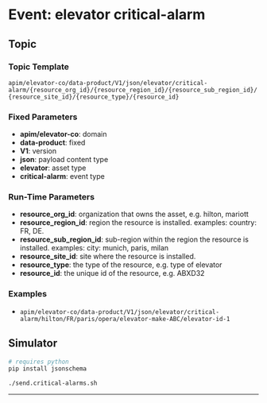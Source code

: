 # Event: elevator critical-alarm

## Topic

### Topic Template

`apim/elevator-co/data-product/V1/json/elevator/critical-alarm/{resource_org_id}/{resource_region_id}/{resource_sub_region_id}/{resource_site_id}/{resource_type}/{resource_id}`

### Fixed Parameters

  - **apim/elevator-co**: domain
  - **data-product**: fixed
  - **V1**: version
  - **json**: payload content type
  - **elevator**: asset type
  - **critical-alarm**: event type

### Run-Time Parameters

  - **resource_org_id**: organization that owns the asset, e.g. hilton, mariott
  - **resource_region_id**: region the resource is installed. examples: country: FR, DE.
  - **resource_sub_region_id**: sub-region within the region the resource is installed. examples: city: munich, paris, milan
  - **resource_site_id**: site where the resource is installed.
  - **resource_type**: the type of the resource, e.g. type of elevator
  - **resource_id**: the unique id of the resource, e.g. ABXD32

### Examples

- `apim/elevator-co/data-product/V1/json/elevator/critical-alarm/hilton/FR/paris/opera/elevator-make-ABC/elevator-id-1`

## Simulator

````bash
# requires python
pip install jsonschema
````

````bash
./send.critical-alarms.sh
````

---
